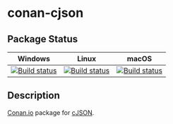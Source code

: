 # conan-cjson

## Package Status

| Windows | Linux | macOS |
|:-------:|:-----:|:-----:|
|[![Build status](https://ci.appveyor.com/api/projects/status/eephvu5yxposak45/branch/testing%2F1.7.12?svg=true)](https://ci.appveyor.com/project/SpaceIm/conan-cjson)|[![Build status](https://github.com/SpaceIm/conan-cjson/workflows/.github/workflows/linux.yml/badge.svg?branch=testing%2F1.7.12)](https://github.com/SpaceIm/conan-cjson/actions/workflows/linux.yml?query=branch%3Atesting%2F1.7.12)|[![Build status](https://github.com/SpaceIm/conan-cjson/workflows/.github/workflows/macos.yml/badge.svg?branch=testing%2F1.7.12)](https://github.com/SpaceIm/conan-cjson/actions/workflows/macos.yml?query=branch%3Atesting%2F1.7.12)|

## Description

[Conan.io](https://conan.io) package for [cJSON](https://github.com/DaveGamble/cJSON).

